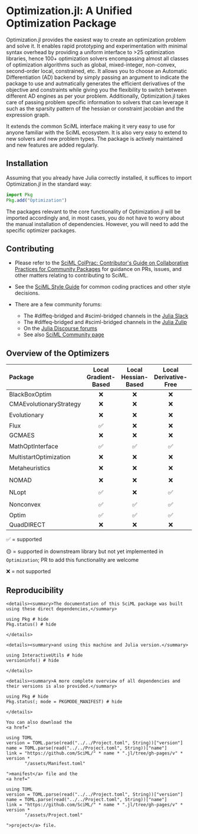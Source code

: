 # Optimization.jl: A Unified Optimization Package

Optimization.jl provides the easiest way to create an optimization problem and solve it.
It enables rapid prototyping and experimentation with minimal syntax overhead by providing
a uniform interface to >25 optimization libraries, hence 100+ optimization solvers
encompassing almost all classes of optimization algorithms such as global, mixed-integer,
non-convex, second-order local, constrained, etc. It allows you to choose an
Automatic Differentiation (AD) backend by simply passing an argument to indicate
the package to use and autmatically generates the efficient derivatives of the
objective and constraints while giving you the flexibility to switch between
different AD engines as per your problem. Additionally, Optimization.jl takes
care of passing problem specific information to solvers that can leverage it
such as the sparsity pattern of the hessian or constraint jacobian and the expression graph.

It extends the common SciML interface making it very easy to use for anyone
familiar with the SciML ecosystem. It is also very easy to extend to new
solvers and new problem types. The package is actively maintained and new
features are added regularly.

## Installation

Assuming that you already have Julia correctly installed, it suffices to import
Optimization.jl in the standard way:

```julia
import Pkg
Pkg.add("Optimization")
```

The packages relevant to the core functionality of Optimization.jl will be imported
accordingly and, in most cases, you do not have to worry about the manual
installation of dependencies. However, you will need to add the specific optimizer
packages.

## Contributing

  - Please refer to the
    [SciML ColPrac: Contributor's Guide on Collaborative Practices for Community Packages](https://github.com/SciML/ColPrac/blob/master/README.md)
    for guidance on PRs, issues, and other matters relating to contributing to SciML.

  - See the [SciML Style Guide](https://github.com/SciML/SciMLStyle) for common coding practices and other style decisions.
  - There are a few community forums:

      + The #diffeq-bridged and #sciml-bridged channels in the
        [Julia Slack](https://julialang.org/slack/)
      + The #diffeq-bridged and #sciml-bridged channels in the
        [Julia Zulip](https://julialang.zulipchat.com/#narrow/stream/279055-sciml-bridged)
      + On the [Julia Discourse forums](https://discourse.julialang.org)
      + See also [SciML Community page](https://sciml.ai/community/)

## Overview of the Optimizers

| Package                 | Local Gradient-Based | Local Hessian-Based | Local Derivative-Free | Box Constraints | Local Constrained | Global Unconstrained | Global Constrained   |
|:----------------------- |:--------------------:|:-------------------:|:---------------------:|:---------------:|:-----------------:|:--------------------:|:--------------------:|
| BlackBoxOptim           | ❌                    | ❌                   | ❌                     | ✅               | ❌                 | ✅                    | ❌                  ✅ |
| CMAEvolutionaryStrategy | ❌                    | ❌                   | ❌                     | ✅               | ❌                 | ✅                    | ❌                    |
| Evolutionary            | ❌                    | ❌                   | ❌                     | ✅               | ❌                 | ✅                    | 🟡                    |
| Flux                    | ✅                    | ❌                   | ❌                     | ❌               | ❌                 | ❌                    | ❌                    |
| GCMAES                  | ❌                    | ❌                   | ❌                     | ✅               | ❌                 | ✅                    | ❌                    |
| MathOptInterface        | ✅                    | ✅                   | ✅                     | ✅               | ✅                 | ✅                    | 🟡                    |
| MultistartOptimization  | ❌                    | ❌                   | ❌                     | ✅               | ❌                 | ✅                    | ❌                    |
| Metaheuristics          | ❌                    | ❌                   | ❌                     | ✅               | ❌                 | ✅                    | 🟡                    |
| NOMAD                   | ❌                    | ❌                   | ❌                     | ✅               | ❌                 | ✅                    | 🟡                    |
| NLopt                   | ✅                    | ❌                   | ✅                     | ✅               | 🟡                 | ✅                    | 🟡                    |
| Nonconvex               | ✅                    | ✅                   | ✅                     | ✅               | 🟡                 | ✅                    | 🟡                    |
| Optim                   | ✅                    | ✅                   | ✅                     | ✅               | ✅                 | ✅                    | ✅                    |
| QuadDIRECT              | ❌                    | ❌                   | ❌                     | ✅               | ❌                 | ✅                    | ❌                    |

✅ = supported

🟡 = supported in downstream library but not yet implemented in `Optimization`; PR to add this functionality are welcome

❌ = not supported

## Reproducibility

```@raw html
<details><summary>The documentation of this SciML package was built using these direct dependencies,</summary>
```

```@example
using Pkg # hide
Pkg.status() # hide
```

```@raw html
</details>
```

```@raw html
<details><summary>and using this machine and Julia version.</summary>
```

```@example
using InteractiveUtils # hide
versioninfo() # hide
```

```@raw html
</details>
```

```@raw html
<details><summary>A more complete overview of all dependencies and their versions is also provided.</summary>
```

```@example
using Pkg # hide
Pkg.status(; mode = PKGMODE_MANIFEST) # hide
```

```@raw html
</details>
```

```@raw html
You can also download the
<a href="
```

```@eval
using TOML
version = TOML.parse(read("../../Project.toml", String))["version"]
name = TOML.parse(read("../../Project.toml", String))["name"]
link = "https://github.com/SciML/" * name * ".jl/tree/gh-pages/v" * version *
       "/assets/Manifest.toml"
```

```@raw html
">manifest</a> file and the
<a href="
```

```@eval
using TOML
version = TOML.parse(read("../../Project.toml", String))["version"]
name = TOML.parse(read("../../Project.toml", String))["name"]
link = "https://github.com/SciML/" * name * ".jl/tree/gh-pages/v" * version *
       "/assets/Project.toml"
```

```@raw html
">project</a> file.
```
